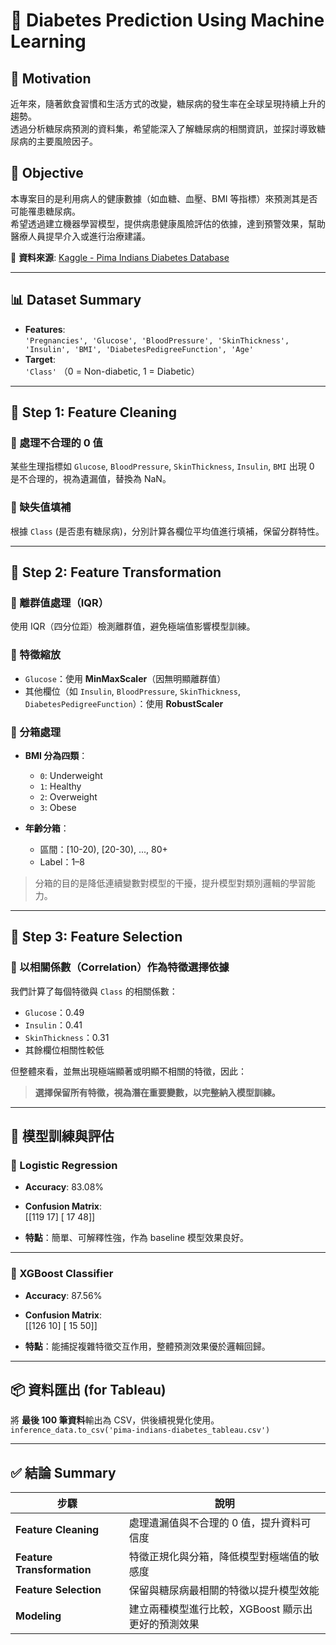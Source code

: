 # 🧪 Diabetes Prediction Using Machine Learning

## 📌 Motivation  
近年來，隨著飲食習慣和生活方式的改變，糖尿病的發生率在全球呈現持續上升的趨勢。  
透過分析糖尿病預測的資料集，希望能深入了解糖尿病的相關資訊，並探討導致糖尿病的主要風險因子。

## 🎯 Objective  
本專案目的是利用病人的健康數據（如血糖、血壓、BMI 等指標）來預測其是否可能罹患糖尿病。  
希望透過建立機器學習模型，提供病患健康風險評估的依據，達到預警效果，幫助醫療人員提早介入或進行治療建議。

📂 **資料來源**: [Kaggle - Pima Indians Diabetes Database](https://www.kaggle.com/datasets/kumargh/pimaindiansdiabetescsv)

---

## 📊 Dataset Summary
- **Features**:  
  `'Pregnancies', 'Glucose', 'BloodPressure', 'SkinThickness', 'Insulin', 'BMI', 'DiabetesPedigreeFunction', 'Age'`
- **Target**:  
  `'Class'` （0 = Non-diabetic, 1 = Diabetic）

---

## 🧼 Step 1: Feature Cleaning

### 🔹 處理不合理的 0 值  
某些生理指標如 `Glucose`, `BloodPressure`, `SkinThickness`, `Insulin`, `BMI` 出現 0 是不合理的，視為遺漏值，替換為 NaN。

### 🔹 缺失值填補  
根據 `Class` (是否患有糖尿病)，分別計算各欄位平均值進行填補，保留分群特性。

---

## 🔁 Step 2: Feature Transformation

### 🔹 離群值處理（IQR）  
使用 IQR（四分位距）檢測離群值，避免極端值影響模型訓練。

### 🔹 特徵縮放  
- `Glucose`：使用 **MinMaxScaler**（因無明顯離群值）  
- 其他欄位（如 `Insulin`, `BloodPressure`, `SkinThickness`, `DiabetesPedigreeFunction`）：使用 **RobustScaler**

### 🔹 分箱處理  
- **BMI 分為四類**：
  - `0`: Underweight  
  - `1`: Healthy  
  - `2`: Overweight  
  - `3`: Obese

- **年齡分箱**：
  - 區間：[10-20), [20-30), ..., 80+
  - Label：1–8

> 分箱的目的是降低連續變數對模型的干擾，提升模型對類別邏輯的學習能力。

---

## 📌 Step 3: Feature Selection

### 🔹 以相關係數（Correlation）作為特徵選擇依據  
我們計算了每個特徵與 `Class` 的相關係數：

- `Glucose`：0.49  
- `Insulin`：0.41  
- `SkinThickness`：0.31  
- 其餘欄位相關性較低

但整體來看，並無出現極端顯著或明顯不相關的特徵，因此：

> **選擇保留所有特徵，視為潛在重要變數，以完整納入模型訓練。**

---

## 🤖 模型訓練與評估

### 🔹 Logistic Regression  
- **Accuracy**: 83.08%  
- **Confusion Matrix**:  
[[119 17]
[ 17 48]]

- **特點**：簡單、可解釋性強，作為 baseline 模型效果良好。

---

### 🔹 XGBoost Classifier  
- **Accuracy**: 87.56%  
- **Confusion Matrix**:  
[[126 10]
[ 15 50]]

- **特點**：能捕捉複雜特徵交互作用，整體預測效果優於邏輯回歸。

---

## 📦 資料匯出 (for Tableau)

將 **最後 100 筆資料**輸出為 CSV，供後續視覺化使用。  
`inference_data.to_csv('pima-indians-diabetes_tableau.csv')`

---

## ✅ 結論 Summary

| 步驟               | 說明 |
|--------------------|------|
| **Feature Cleaning**      | 處理遺漏值與不合理的 0 值，提升資料可信度 |
| **Feature Transformation** | 特徵正規化與分箱，降低模型對極端值的敏感度 |
| **Feature Selection**     | 保留與糖尿病最相關的特徵以提升模型效能 |
| **Modeling**              | 建立兩種模型進行比較，XGBoost 顯示出更好的預測效果 |

